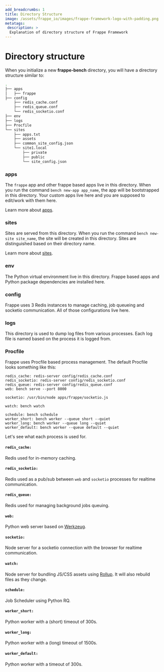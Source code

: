 ```yaml
---
add_breadcrumbs: 1
title: Directory Structure
image: /assets/frappe_io/images/frappe-framework-logo-with-padding.png
metatags:
 description: >
  Explanation of directory structure of Frappe Framework
---
```


# Directory structure

When you initialize a new **frappe-bench** directory, you will have a directory
structure similar to:

```bash
.
├── apps
│   ├── frappe
├── config
    ├── redis_cache.conf
    ├── redis_queue.conf
	└── redis_socketio.conf
├── env
├── logs
├── Procfile
└── sites
    ├── apps.txt
    ├── assets
    ├── common_site_config.json
    └── site1.local
        ├── private
        ├── public
        └── site_config.json
```

### apps

The `frappe` app and other frappe based apps live in this directory. When you
run the command `bench new-app app_name`, the app will be bootstrapped in this
directory. Your custom apps live here and you are supposed to edit/work with
them here.

Learn more about [apps](/docs/user/en/basics/apps).

### sites

Sites are served from this directory. When you run the command `bench new-site
site_name`, the site will be created in this directory. Sites are distinguished
based on their directory name.

Learn more about [sites](/docs/user/en/sites).

### env

The Python virtual environment live in this directory. Frappe based apps and
Python package dependencies are installed here.

### config

Frappe uses 3 Redis instances to manage caching, job queueing and socketio
communication. All of those configurations live here.

### logs

This directory is used to dump log files from various processes. Each log file
is named based on the process it is logged from.

### Procfile

Frappe uses Procfile based process management. The default Procfile looks
something like this:

```
redis_cache: redis-server config/redis_cache.conf
redis_socketio: redis-server config/redis_socketio.conf
redis_queue: redis-server config/redis_queue.conf
web: bench serve --port 8000

socketio: /usr/bin/node apps/frappe/socketio.js

watch: bench watch

schedule: bench schedule
worker_short: bench worker --queue short --quiet
worker_long: bench worker --queue long --quiet
worker_default: bench worker --queue default --quiet
```

Let's see what each process is used for.

#### `redis_cache:`
Redis used for in-memory caching.

#### `redis_socketio:`
Redis used as a pub/sub between `web` and `socketio` processes for realtime communication.

#### `redis_queue:`
Redis used for managing background jobs queuing.

#### `web:`
Python web server based on [Werkzeug](https://palletsprojects.com/p/werkzeug/).

#### `socketio:`
Node server for a socketio connection with the browser for realtime communication.

#### `watch:`
Node server for bundling JS/CSS assets using [Rollup](https://rollupjs.org).
It will also rebuild files as they change.

#### `schedule:`
Job Scheduler using Python RQ.

#### `worker_short:`
Python worker with a (short) timeout of 300s.

#### `worker_long:`
Python worker with a (long) timeout of 1500s.

#### `worker_default:`
Python worker with a timeout of 300s.
